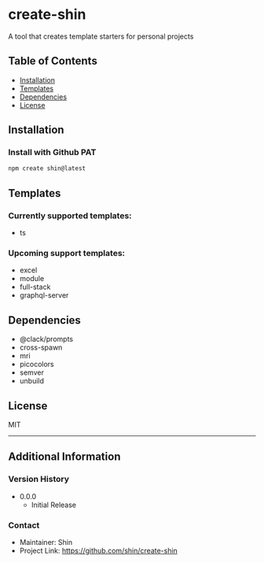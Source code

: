 # create-shin

A tool that creates template starters for personal projects

## Table of Contents

- [Installation](#installation)
- [Templates](#templates)
- [Dependencies](#dependencies)
- [License](#license)

## Installation

### Install with Github PAT

```bash
npm create shin@latest
```

## Templates

### Currently supported templates:

- ts

### Upcoming support templates:

- excel
- module
- full-stack
- graphql-server

## Dependencies

- @clack/prompts
- cross-spawn
- mri
- picocolors
- semver
- unbuild

## License

MIT

---

## Additional Information

### Version History

- 0.0.0
  - Initial Release

### Contact

- Maintainer: Shin
- Project Link: https://github.com/shin/create-shin
